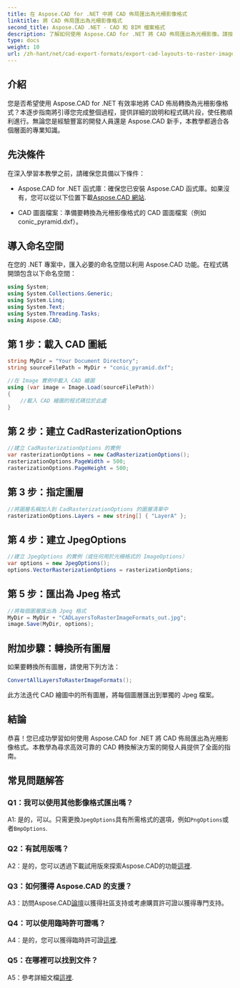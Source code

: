 ```yaml
---
title: 在 Aspose.CAD for .NET 中將 CAD 佈局匯出為光柵影像格式
linktitle: 將 CAD 佈局匯出為光柵影像格式
second_title: Aspose.CAD .NET - CAD 和 BIM 檔案格式
description: 了解如何使用 Aspose.CAD for .NET 將 CAD 佈局匯出為光柵影像。請按照我們的逐步指南進行無縫轉換。
type: docs
weight: 10
url: /zh-hant/net/cad-export-formats/export-cad-layouts-to-raster-image-formats/
---
```

## 介紹

您是否希望使用 Aspose.CAD for .NET 有效率地將 CAD 佈局轉換為光柵影像格式？本逐步指南將引導您完成整個過程，提供詳細的說明和程式碼片段，使任務順利進行。無論您是經驗豐富的開發人員還是 Aspose.CAD 新手，本教學都適合各個層面的專業知識。

## 先決條件

在深入學習本教學之前，請確保您具備以下條件：

- Aspose.CAD for .NET 函式庫：確保您已安裝 Aspose.CAD 函式庫。如果沒有，您可以從以下位置下載[Aspose.CAD 網站](https://releases.aspose.com/cad/net/).

- CAD 圖面檔案：準備要轉換為光柵影像格式的 CAD 圖面檔案（例如 conic_pyramid.dxf）。

## 導入命名空間

在您的 .NET 專案中，匯入必要的命名空間以利用 Aspose.CAD 功能。在程式碼開頭包含以下命名空間：

```csharp
using System;
using System.Collections.Generic;
using System.Linq;
using System.Text;
using System.Threading.Tasks;
using Aspose.CAD;
```

## 第 1 步：載入 CAD 圖紙

```csharp
string MyDir = "Your Document Directory";
string sourceFilePath = MyDir + "conic_pyramid.dxf";

//在 Image 實例中載入 CAD 繪圖
using (var image = Image.Load(sourceFilePath))
{
    //載入 CAD 繪圖的程式碼位於此處
}
```

## 第 2 步：建立 CadRasterizationOptions

```csharp
//建立 CadRasterizationOptions 的實例
var rasterizationOptions = new CadRasterizationOptions();
rasterizationOptions.PageWidth = 500;
rasterizationOptions.PageHeight = 500;
```

## 第 3 步：指定圖層

```csharp
//將圖層名稱加入到 CadRasterizationOptions 的圖層清單中
rasterizationOptions.Layers = new string[] { "LayerA" };
```

## 第 4 步：建立 JpegOptions

```csharp
//建立 JpegOptions 的實例（或任何用於光柵格式的 ImageOptions）
var options = new JpegOptions();
options.VectorRasterizationOptions = rasterizationOptions;
```

## 第 5 步：匯出為 Jpeg 格式

```csharp
//將每個圖層匯出為 Jpeg 格式
MyDir = MyDir + "CADLayersToRasterImageFormats_out.jpg";
image.Save(MyDir, options);
```

## 附加步驟：轉換所有圖層

如果要轉換所有圖層，請使用下列方法：

```csharp
ConvertAllLayersToRasterImageFormats();
```

此方法迭代 CAD 繪圖中的所有圖層，將每個圖層匯出到單獨的 Jpeg 檔案。

## 結論

恭喜！您已成功學習如何使用 Aspose.CAD for .NET 將 CAD 佈局匯出為光柵影像格式。本教學為尋求高效可靠的 CAD 轉換解決方案的開發人員提供了全面的指南。

## 常見問題解答

### Q1：我可以使用其他影像格式匯出嗎？

 A1: 是的，可以。只需更換`JpegOptions`具有所需格式的選項，例如`PngOptions`或者`BmpOptions`.

### Q2：有試用版嗎？

A2：是的，您可以透過下載試用版來探索Aspose.CAD的功能[這裡](https://releases.aspose.com/).

### Q3：如何獲得 Aspose.CAD 的支援？

A3：訪問Aspose.CAD[論壇](https://forum.aspose.com/c/cad/19)以獲得社區支持或考慮購買許可證以獲得專門支持。

### Q4：可以使用臨時許可證嗎？

 A4：是的，您可以獲得臨時許可證[這裡](https://purchase.aspose.com/temporary-license/).

### Q5：在哪裡可以找到文件？

 A5：參考詳細文檔[這裡](https://reference.aspose.com/cad/net/).